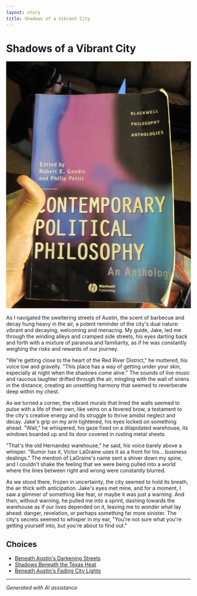 ```yaml
---
layout: story
title: Shadows of a Vibrant City
---
```


# Shadows of a Vibrant City

![Shadows of a Vibrant City](/input_images/60.JPG)

As I navigated the sweltering streets of Austin, the scent of barbecue and decay hung heavy in the air, a potent reminder of the city's dual nature: vibrant and decaying, welcoming and menacing. My guide, Jake, led me through the winding alleys and cramped side streets, his eyes darting back and forth with a mixture of paranoia and familiarity, as if he was constantly weighing the risks and rewards of our journey.

"We're getting close to the heart of the Red River District," he muttered, his voice low and gravelly. "This place has a way of getting under your skin, especially at night when the shadows come alive." The sounds of live music and raucous laughter drifted through the air, mingling with the wail of sirens in the distance, creating an unsettling harmony that seemed to reverberate deep within my chest.

As we turned a corner, the vibrant murals that lined the walls seemed to pulse with a life of their own, like veins on a fevered brow, a testament to the city's creative energy and its struggle to thrive amidst neglect and decay. Jake's grip on my arm tightened, his eyes locked on something ahead. "Wait," he whispered, his gaze fixed on a dilapidated warehouse, its windows boarded up and its door covered in rusting metal sheets.

"That's the old Hernandez warehouse," he said, his voice barely above a whisper. "Rumor has it, Victor LaGraine uses it as a front for his... business dealings." The mention of LaGraine's name sent a shiver down my spine, and I couldn't shake the feeling that we were being pulled into a world where the lines between right and wrong were constantly blurred.

As we stood there, frozen in uncertainty, the city seemed to hold its breath, the air thick with anticipation. Jake's eyes met mine, and for a moment, I saw a glimmer of something like fear, or maybe it was just a warning. And then, without warning, he pulled me into a sprint, dashing towards the warehouse as if our lives depended on it, leaving me to wonder what lay ahead: danger, revelation, or perhaps something far more sinister. The city's secrets seemed to whisper in my ear, "You're not sure what you're getting yourself into, but you're about to find out."


## Choices

* [Beneath Austin's Darkening Streets](/stories/65)
* [Shadows Beneath the Texas Heat](/stories/63.JPG)
* [Beneath Austin's Fading City Lights](/stories/20)


---
*Generated with AI assistance*
